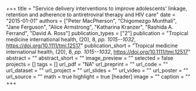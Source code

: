 +++
title = "Service delivery interventions to improve adolescents' linkage, retention and adherence to antiretroviral therapy and HIV care"
date = "2015-01-01"
authors = ["Peter MacPherson", "Chigomezgo Munthali", "Jane Ferguson", "Alice Armstrong", "Katharina Kranzer", "Rashida A. Ferrand", "David A. Ross"]
publication_types = ["2"]
publication = "Tropical medicine international health, (20), 8, _pp. 1015--1032_, https://doi.org/10.1111/tmi.12517"
publication_short = "Tropical medicine international health, (20), 8, _pp. 1015--1032_, https://doi.org/10.1111/tmi.12517"
abstract = ""
abstract_short = ""
image_preview = ""
selected = false
projects = []
tags = []
url_pdf = "NA"
url_preprint = ""
url_code = ""
url_dataset = ""
url_project = ""
url_slides = ""
url_video = ""
url_poster = ""
url_source = ""
math = true
highlight = true
[header]
image = ""
caption = ""
+++
